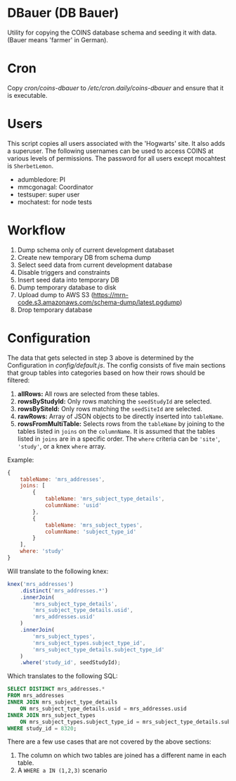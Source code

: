 # DBauer (DB Bauer)
Utility for copying the COINS database schema and seeding it with data.
(Bauer means 'farmer' in German).

# Cron
Copy _cron/coins-dbauer_ to _/etc/cron.daily/coins-dbauer_ and ensure that it
is executable. 

# Users
This script copies all users associated with the 'Hogwarts' site. It also adds
a superuser. The following usernames can be used to access COINS at various
levels of permissions. The password for all users except mocahtest is
`SherbetLemon`.

* adumbledore: PI
* mmcgonagal: Coordinator
* testsuper: super user
* mochatest: for node tests

# Workflow

1. Dump schema only of current development databaset
1. Create new temporary DB from schema dump
1. Select seed data from current development database
1. Disable triggers and constraints
1. Insert seed data into temporary DB
1. Dump temporary database to disk
1. Upload dump to AWS S3 (https://mrn-code.s3.amazonaws.com/schema-dump/latest.pgdump)
1. Drop temporary database

# Configuration
The data that gets selected in step 3 above is determined by the Configuration
in _config/default.js_. The config consists of five main sections that group
tables into categories based on how their rows should be filtered:

1. **allRows:** All rows are selected from these tables.
1. **rowsByStudyId:** Only rows matching the `seedStudyId` are selected.
1. **rowsBySiteId:** Only rows matching the `seedSiteId` are selected.
1. **rawRows:** Array of JSON objects to be directly inserted into `tableName`.
1. **rowsFromMultiTable:** Selects rows from the `tableName` by joining to the
tables listed in `joins` on the `columnName`. It is assumed that the tables
listed in `joins` are in a specific order. The `where` criteria can be `'site'`,
`'study'`, or a knex `where` array.

Example:
```js
{
    tableName: 'mrs_addresses',
    joins: [
        {
            tableName: 'mrs_subject_type_details',
            columnName: 'usid'
        },
        {
            tableName: 'mrs_subject_types',
            columnName: 'subject_type_id'
        }
    ],
    where: 'study'
}
```
Will translate to the following knex:
```js
knex('mrs_addresses')
    .distinct('mrs_addresses.*')
    .innerJoin(
        'mrs_subject_type_details',
        'mrs_subject_type_details.usid',
        'mrs_addresses.usid'
    )
    .innerJoin(
        'mrs_subject_types',
        'mrs_subject_types.subject_type_id',
        'mrs_subject_type_details.subject_type_id'
    )
    .where('study_id', seedStudyId);
```
Which translates to the following SQL:
```sql
SELECT DISTINCT mrs_addresses.*
FROM mrs_addresses
INNER JOIN mrs_subject_type_details
    ON mrs_subject_type_details.usid = mrs_addresses.usid
INNER JOIN mrs_subject_types
    ON mrs_subject_types.subject_type_id = mrs_subject_type_details.subject_type_id
WHERE study_id = 8320;
```

There are a few use cases that are not covered by the above sections:

1. The column on which two tables are joined has a different name in each table.
1. A `WHERE a IN (1,2,3)` scenario
